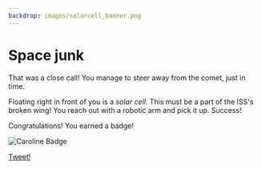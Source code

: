 ```yaml
---
backdrop: images/solarcell_banner.png
---
```


# Space junk

That was a close call! You manage to steer away from the comet, just in time.

Floating right in front of you is a _solar cell_. This must be a part of the ISS's broken wing! You reach out with a robotic arm and pick it up. Success!

<Item id="2"/>

Congratulations! You earned a badge!

![Caroline Badge](/AzureSpaceMystery/images/caroline_badge.png)

[Tweet!](https://twitter.com/intent/tweet?url=https%3A%2F%2Fmicrosoft.com/AzureSpaceMystery%2F&text=I%20just%20earned%20a%20badge%20in%20the%20Azure%20Space%20Mystery%20adventure!&hashtags=AzureSpaceMystery)


<Page url="/rocket/pt/1" instructions="" action="Return to the start for a new mission!" condition="none" />
